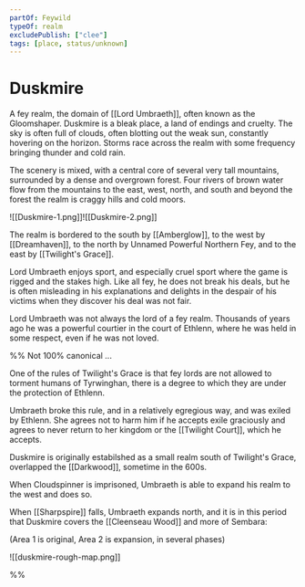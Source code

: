 ```yaml
---
partOf: Feywild
typeOf: realm
excludePublish: ["clee"]
tags: [place, status/unknown]
---
```


# Duskmire

A fey realm, the domain of  [[Lord Umbraeth]], often known as the Gloomshaper. Duskmire is a bleak place, a land of endings and cruelty. The sky is often full of clouds, often blotting out the weak sun, constantly hovering on the horizon. Storms race across the realm with some frequency bringing thunder and cold rain. 

The scenery is mixed, with a central core of several very tall mountains,  surrounded by a dense and overgrown forest. Four rivers of brown water flow from the mountains to the east, west, north, and south and beyond the forest the realm is craggy hills and cold moors. 

![[Duskmire-1.png]]![[Duskmire-2.png]]


The realm is bordered to the south by [[Amberglow]], to the west by [[Dreamhaven]], to the north by Unnamed Powerful Northern Fey, and to the east by [[Twilight's Grace]].

Lord Umbraeth enjoys sport, and especially cruel sport where the game is rigged and the stakes high. Like all fey, he does not break his deals, but he is often misleading in his explanations and delights in the despair of his victims when they discover his deal was not fair. 

Lord Umbraeth was not always the lord of a fey realm. Thousands of years ago he was a powerful courtier in the court of Ethlenn, where he was held in some respect, even if he was not loved. 

%% Not 100% canonical ...

One of the rules of Twilight's Grace is that fey lords are not allowed to torment humans of Tyrwinghan, there is a degree to which they are under the protection of Ethlenn. 

Umbraeth broke this rule, and in a relatively egregious way, and was exiled by Ethlenn. She agrees not to harm him if he accepts exile graciously and agrees to never return to her kingdom or the [[Twilight Court]], which he accepts. 

Duskmire is originally estabilshed as a small realm south of Twilight's Grace, overlapped the [[Darkwood]], sometime in the 600s.

When Cloudspinner is imprisoned, Umbraeth is able to expand his realm to the west and does so.

When [[Sharpspire]] falls, Umbraeth expands north, and it is in this period that Duskmire covers the [[Cleenseau Wood]] and more of Sembara:

(Area 1 is original, Area 2 is expansion, in several phases)

![[duskmire-rough-map.png]]

 %%